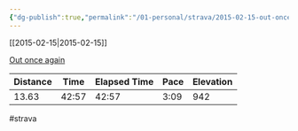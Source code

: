 ```yaml
---
{"dg-publish":true,"permalink":"/01-personal/strava/2015-02-15-out-once-again/"}
---
```



[[2015-02-15\|2015-02-15]]

[Out once again](https://www.strava.com/activities/255526544)

| Distance | Time  | Elapsed Time | Pace | Elevation |
| -------- | ----- | ------------ | ---- | --------- |
| 13.63    | 42:57 | 42:57        | 3:09 | 942       |




#strava
